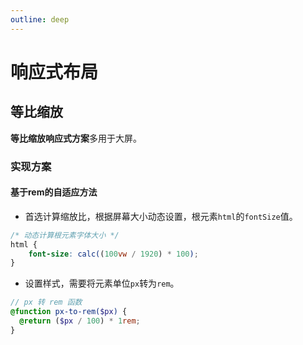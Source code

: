 ```yaml
---
outline: deep
---
```


# 响应式布局

## 等比缩放

**等比缩放响应式方案**多用于大屏。

### 实现方案

#### 基于rem的自适应方法

- 首选计算缩放比，根据屏幕大小动态设置，根元素`html`的`fontSize`值。

```css
/* 动态计算根元素字体大小 */
html {
    font-size: calc((100vw / 1920) * 100);
}
```

- 设置样式，需要将元素单位`px`转为`rem`。

```scss
// px 转 rem 函数
@function px-to-rem($px) {
  @return ($px / 100) * 1rem;
}
```

